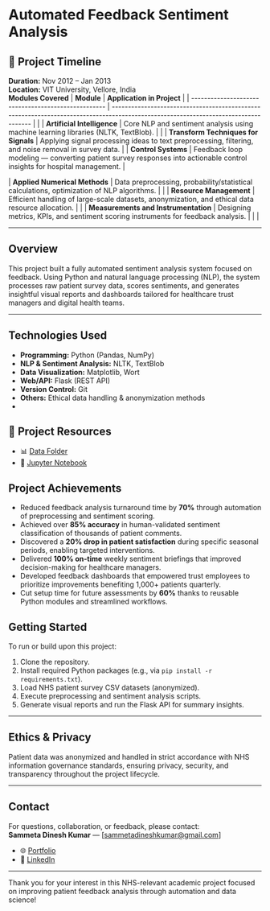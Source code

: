 # Automated Feedback Sentiment Analysis  

## 📅 Project Timeline
**Duration:** Nov 2012 – Jan 2013  
**Location:** VIT University, Vellore, India  
**Modules Covered**
| **Module**                                          | **Application in Project**                                                                                                          |
| --------------------------------------------------- | ----------------------------------------------------------------------------------------------------------------------------------- |              |
| **Artificial Intelligence**                         | Core NLP and sentiment analysis using machine learning libraries (NLTK, TextBlob).                                                  |
                                      |
| **Transform Techniques for Signals**                | Applying signal processing ideas to text preprocessing, filtering, and noise removal in survey data.                                |
| **Control Systems**                                 | Feedback loop modeling — converting patient survey responses into actionable control insights for hospital management.              |

| **Applied Numerical Methods**                       | Data preprocessing, probability/statistical calculations, optimization of NLP algorithms.                                           |                        |
| **Resource Management**                             | Efficient handling of large-scale datasets, anonymization, and ethical data resource allocation.                                    |
                          |
| **Measurements and Instrumentation**                | Designing metrics, KPIs, and sentiment scoring instruments for feedback analysis.                                                   |                                            |                                  |

---

## Overview  
This project built a fully automated sentiment analysis system focused on feedback. Using Python and natural language processing (NLP), the system processes raw patient survey data, scores sentiments, and generates insightful visual reports and dashboards tailored for healthcare trust managers and digital health teams.


---

## Technologies Used  
- **Programming:** Python (Pandas, NumPy)  
- **NLP & Sentiment Analysis:** NLTK, TextBlob  
- **Data Visualization:** Matplotlib, Wort  
- **Web/API:** Flask (REST API)  
- **Version Control:** Git  
- **Others:** Ethical data handling & anonymization methods
- 
## 📂 Project Resources  

- 📊 [Data Folder](./data/)  
- 📓 [Jupyter Notebook](sample.ipynb)  

## Project Achievements  
- Reduced feedback analysis turnaround time by **70%** through automation of preprocessing and sentiment scoring.  
- Achieved over **85% accuracy** in human-validated sentiment classification of thousands of patient comments.  
- Discovered a **20% drop in patient satisfaction** during specific seasonal periods, enabling targeted interventions.  
- Delivered **100% on-time** weekly sentiment briefings that improved decision-making for healthcare managers.  
- Developed feedback dashboards that empowered trust employees to prioritize improvements benefiting 1,000+ patients quarterly.  
- Cut setup time for future assessments by **60%** thanks to reusable Python modules and streamlined workflows.
## Getting Started  
To run or build upon this project:  
1. Clone the repository.  
2. Install required Python packages (e.g., via `pip install -r requirements.txt`).  
3. Load NHS patient survey CSV datasets (anonymized).  
4. Execute preprocessing and sentiment analysis scripts.  
5. Generate visual reports and run the Flask API for summary insights.  

---

## Ethics & Privacy  
Patient data was anonymized and handled in strict accordance with NHS information governance standards, ensuring privacy, security, and transparency throughout the project lifecycle.

---

## Contact  
For questions, collaboration, or feedback, please contact:  
**Sammeta Dinesh Kumar** — [sammetadineshkumar@gmail.com]
- 🌐 [Portfolio](https://dineshsammeta1234.github.io/)  
- 🔗 [LinkedIn](https://www.linkedin.com/in/dineshsammeta)   

---

Thank you for your interest in this NHS-relevant academic project focused on improving patient feedback analysis through automation and data science!
